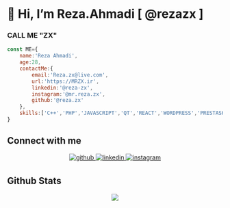 # 👋 Hi, I’m Reza.Ahmadi [ @rezazx ]

### CALL ME "ZX"

```javascript
const ME={
    name:'Reza Ahmadi',
    age:28,
    contactMe:{
        email:'Reza.zx@live.com',
        url:'https://MRZX.ir',
        linkedin:'@reza-zx',
        instagram:'@mr.reza.zx',
        github:'@reza.zx'
    },
    skills:['C++','PHP','JAVASCRIPT','QT','REACT','WORDPRESS','PRESTASHOP']
}
```


## Connect with me  
<div align="center">
<a href="https://github.com/rezazx" target="_blank">
<img src=https://img.shields.io/badge/github-%2324292e.svg?&style=for-the-badge&logo=github&logoColor=white alt=github style="margin-bottom: 5px;" />
</a>
<a href="https://linkedin.com/in/reza-zx" target="_blank">
<img src=https://img.shields.io/badge/linkedin-%231E77B5.svg?&style=for-the-badge&logo=linkedin&logoColor=white alt=linkedin style="margin-bottom: 5px;" />
</a>
<a href="https://instagram.com/mr.reza.zx" target="_blank">
<img src=https://img.shields.io/badge/instagram-%23000000.svg?&style=for-the-badge&logo=instagram&logoColor=white alt=instagram style="margin-bottom: 5px;" />
</a>  
</div>  

## Github Stats  
<div align="center"><img src="https://github-readme-stats.vercel.app/api/top-langs/?username=rezazx&hide_border=true&layout=compact&vv=12" align="center" /></div>   
